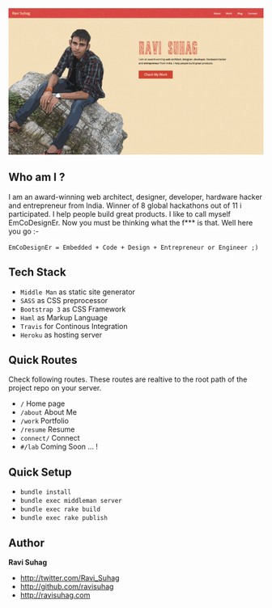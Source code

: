 ![Screenshot](/Screenshot.jpg?raw=true "Screenshot")

## Who am  I ?
I am an award-winning web architect, designer, developer, hardware hacker and entrepreneur from India. Winner of 8 global hackathons out of 11 i participated. I help people build great products. I like to call myself EmCoDesignEr. Now you must be thinking what the f*** is that. Well here you go :-

```EmCoDesignEr = Embedded + Code + Design + Entrepreneur or Engineer ;)```

## Tech Stack
* ```Middle Man``` as static site generator
* ```SASS``` as CSS preprocessor
* ```Bootstrap 3``` as CSS Framework
* ```Haml``` as Markup Language
* ```Travis``` for Continous Integration
* ```Heroku``` as hosting server


## Quick Routes
Check following routes. These routes are realtive to the root path of the project repo on your server.
 - <code>/</code> Home page
 - <code>/about</code> About Me
 - <code>/work</code> Portfolio
 -  <code>/resume</code> Resume
 -   <code>connect/</code> Connect
 - <code>#/lab</code> Coming Soon ... !

## Quick Setup
- <code>bundle install</code>
- <code>bundle exec middleman server</code>
- <code>bundle exec rake build</code>
- <code>bundle exec rake publish</code>

## Author

**Ravi Suhag**

- <http://twitter.com/Ravi_Suhag>
- <http://github.com/ravisuhag>
- <http://ravisuhag.com>
